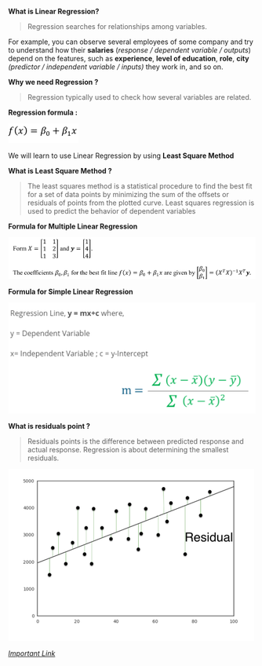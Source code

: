 **What is Linear Regression?** 

>Regression searches for relationships among variables.

For example, you can observe several employees of some company and try to understand how their **salaries** (*response / dependent variable / outputs*) depend on the features, such as **experience**, **level of education**, **role**, **city** *(predictor / independent variable / inputs)* they work in, and so on.


**Why we need Regression ?**
> Regression typically used to check how several variables are related.

**Regression formula :**

!["least square method"](/Images/regression.png)

We will learn to use Linear Regression by using **Least Square Method**

**What is Least Square Method ?**
>The least squares method is a statistical procedure to find the best fit for a set of data points by minimizing the sum of the offsets or residuals of points from the plotted curve. Least squares regression is used to predict the behavior of dependent variables

**Formula for Multiple Linear Regression**

!["Multiple Linear Regression"](/Images/linear-regression.png)

**Formula for Simple Linear Regression**

!["Simple Linear Regression"](/Images/simple-linear-regression.png)


**What is residuals point ?**
> Residuals points is the difference between predicted response and actual response. Regression is about determining the smallest residuals.


!["Residual"](/Images/residual.png)


*[Important Link](https://www.mathsisfun.com/data/least-squares-regression.html)*

